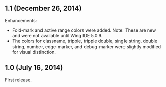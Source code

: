 ## 1.1 (December 26, 2014)

Enhancements:

  - Fold-mark and active range colors were added. Note: These are new and were not available until Wing IDE 5.0.9.
  - The colors for classname, tripple, tripple double, single string, double string, number, edge-marker, and debug-marker were slightly modified for visual distinction.

## 1.0 (July 16, 2014)

First release.
